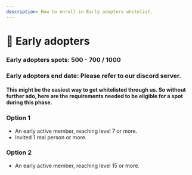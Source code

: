 ```yaml
---
description: How to enroll in Early adopters whitelist.
---
```


# 🐤 Early adopters

### Early adopters spots: 500 - 700 / 1000

### Early adopters end date: Please refer to our discord server.



#### This might be the **easiest** way to get whitelisted through us. So without further ado, here are the requirements needed to be eligible for a spot during this phase.

### Option 1

* An early active member, reaching level 7 or more.
* Invited 1 real person or more.

### Option 2

* An early active member, reaching level 15 or more.
